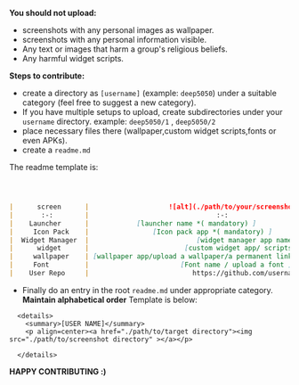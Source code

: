 **You should not upload:**
- screenshots with any personal images as wallpaper.
- screenshots with any personal information visible.
- Any text or images that harm a group's religious beliefs.
- Any harmful widget scripts.


**Steps to contribute:**
- create a directory as `[username]` (example: `deep5050`) under a suitable category (feel free to suggest a new category).
- If you have multiple setups to upload, create subdirectories under your `username` directory. example: `deep5050/1` , `deep5050/2`
- place necessary files there (wallpaper,custom widget scripts,fonts or even APKs).
- create a `readme.md` 

The readme template is: 

```md



|      screen      |                    ![alt](./path/to/your/screenshot) |
|       :-:        |                                :-:                   |
|    Launcher      |            [launcher name *( mandatory) ]            |
|     Icon Pack    |                [Icon pack app *( mandatory) ]        |
|  Widget Manager  |                           [widget manager app name]  |
|      widget      |                        [custom widget app/ scripts]  |
|     wallpaper    | [wallpaper app/upload a wallpaper/a permanent link]  |
|     Font         |                       [Font name / upload a font ]   |
|    User Repo     |                          https://github.com/username |

```

- Finally do an entry in the root `readme.md` under appropriate category. **Maintain alphabetical order** Template is below:


```
  <details>
    <summary>[USER NAME]</summary>
    <p align=center><a href="./path/to/target directory"><img src="./path/to/screenshot directory" ></a></p>

  </details>
```


**HAPPY CONTRIBUTING :)**
